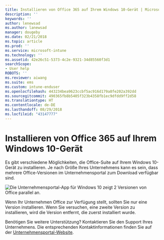 ```yaml
---
title: Installieren von Office 365 auf Ihrem Windows 10-Gerät | Microsoft-Dokumentation
description: ''
keywords: ''
author: lenewsad
ms.author: lanewsad
manager: dougeby
ms.date: 02/21/2018
ms.topic: article
ms.prod: ''
ms.service: microsoft-intune
ms.technology: ''
ms.assetid: 42e26c51-5373-4c2e-9321-34d85560f3d1
searchScope:
- User help
ROBOTS: ''
ms.reviewer: aiwang
ms.suite: ems
ms.custom: intune-enduser
ms.openlocfilehash: 443234bea9623ccbf5ac916d179a8fe202a392dd
ms.sourcegitcommit: 490365fb8b5405f323b4358fb1ec9dfdd9ff2d58
ms.translationtype: HT
ms.contentlocale: de-DE
ms.lasthandoff: 08/29/2018
ms.locfileid: "43147777"
---
```

# <a name="installing-office-365-on-your-windows-10-device"></a>Installieren von Office 365 auf Ihrem Windows 10-Gerät

Es gibt verschiedene Möglichkeiten, die Office-Suite auf Ihrem Windows 10-Gerät zu installieren. Je nach Größe Ihres Unternehmens kann es sein, dass mehrere Office-Versionen im Unternehmensportal zum Download verfügbar sind.

![Die Unternehmensportal-App für Windows 10 zeigt 2 Versionen von Office parallel an.](./media/multiple-office-installs-cp-win10.png)

Wenn Ihr Unternehmen Office zur Verfügung stellt, sollten Sie nur eine Version installieren. Wenn Sie versuchen, eine zweite Version zu installieren, wird die Version entfernt, die zuerst installiert wurde.

Benötigen Sie weitere Unterstützung? Kontaktieren Sie den Support Ihres Unternehmens. Die entsprechenden Kontaktinformationen finden Sie auf der [Unternehmensportal-Website](https://go.microsoft.com/fwlink/?linkid=2010980).
